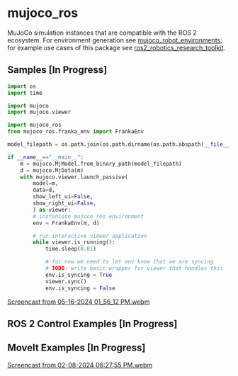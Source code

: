 # mujoco_ros
MuJoCo simulation instances that are compatible with the ROS 2 ecosystem. For environment generation see [mujoco_robot_environments](https://github.com/peterdavidfagan/mujoco_robot_environments); for example use cases of this package see [ros2_robotics_research_toolkit](https://github.com/peterdavidfagan/ros2_robotics_research_toolkit).

## Samples [In Progress]

```python 
import os
import time

import mujoco
import mujoco.viewer

import mujoco_ros
from mujoco_ros.franka_env import FrankaEnv

model_filepath = os.path.join(os.path.dirname(os.path.abspath(__file__)), 'models', 'franka_table.mjb')

if __name__=="__main__":
    m = mujoco.MjModel.from_binary_path(model_filepath)
    d = mujoco.MjData(m)
    with mujoco.viewer.launch_passive(
        model=m, 
        data=d,
        show_left_ui=False,
        show_right_ui=False,
        ) as viewer:
        # instaniate mujoco_ros environment
        env = FrankaEnv(m, d)

        # run interactive viewer application
        while viewer.is_running():
            time.sleep(0.01)

            # for now we need to let env know that we are syncing
            # TODO: write basic wrapper for viewer that handles this
            env.is_syncing = True
            viewer.sync()
            env.is_syncing = False
```

[Screencast from 05-16-2024 01_56_12 PM.webm](https://github.com/peterdavidfagan/mujoco_ros/assets/42982057/f19f863e-5251-403a-8234-d94907f19fd4)


## ROS 2 Control Examples [In Progress]

## MoveIt Examples [In Progress]
[Screencast from 02-08-2024 06:27:55 PM.webm](https://github.com/peterdavidfagan/mujoco_ros_sim/assets/42982057/eb122924-b62e-4980-9003-01e72316f4af)
